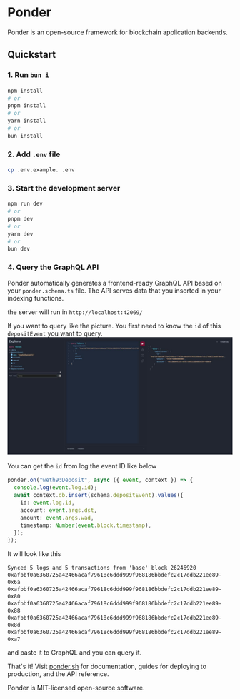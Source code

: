 # Ponder

Ponder is an open-source framework for blockchain application backends.
## Quickstart

### 1. Run `bun i`

```bash
npm install 
# or
pnpm install
# or
yarn install
# or 
bun install
```
### 2. Add `.env` file

```bash
cp .env.example. .env
```

### 3. Start the development server

```bash
npm run dev
# or
pnpm dev
# or
yarn dev
# or 
bun dev
```
### 4. Query the GraphQL API

Ponder automatically generates a frontend-ready GraphQL API based on your `ponder.schema.ts` file. The API serves data that you inserted in your indexing functions.

the server will run in `http://localhost:42069/`

If you want to query like the picture. You first need to know the `id` of this `depositEvent` you want to query. 
![ponder graph](https://github.com/whereissam/ponder-example/blob/main/ponder-graphql.jpeg)

You can get the `id` from log the event ID like below
```typescript
ponder.on("weth9:Deposit", async ({ event, context }) => {
  console.log(event.log.id);
  await context.db.insert(schema.depositEvent).values({
    id: event.log.id,
    account: event.args.dst,
    amount: event.args.wad,
    timestamp: Number(event.block.timestamp),
  });
});
```

It will look like this
```shell
Synced 5 logs and 5 transactions from 'base' block 26246920
0xafbbf0a6360725a42466acaf79618c6ddd999f968186bbdefc2c17ddb221ee89-0x6a
0xafbbf0a6360725a42466acaf79618c6ddd999f968186bbdefc2c17ddb221ee89-0x80
0xafbbf0a6360725a42466acaf79618c6ddd999f968186bbdefc2c17ddb221ee89-0x88
0xafbbf0a6360725a42466acaf79618c6ddd999f968186bbdefc2c17ddb221ee89-0x8d
0xafbbf0a6360725a42466acaf79618c6ddd999f968186bbdefc2c17ddb221ee89-0xa7
```

and paste it to GraphQL and you can query it.

That's it! Visit [ponder.sh](https://ponder.sh) for documentation, guides for deploying to production, and the API reference.


Ponder is MIT-licensed open-source software.

[ci-badge]: https://github.com/ponder-sh/ponder/actions/workflows/main.yml/badge.svg
[ci-url]: https://github.com/ponder-sh/ponder/actions/workflows/main.yml
[tg-badge]: https://img.shields.io/endpoint?color=neon&logo=telegram&label=Chat&url=https%3A%2F%2Fmogyo.ro%2Fquart-apis%2Ftgmembercount%3Fchat_id%3Dponder_sh
[tg-url]: https://t.me/ponder_sh
[license-badge]: https://img.shields.io/npm/l/ponder?label=License
[license-url]: https://github.com/ponder-sh/ponder/blob/main/LICENSE
[version-badge]: https://img.shields.io/npm/v/ponder
[version-url]: https://github.com/ponder-sh/ponder/releases
